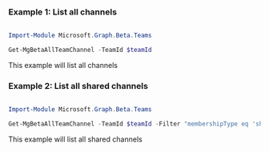 ### Example 1: List all channels

```powershell

Import-Module Microsoft.Graph.Beta.Teams

Get-MgBetaAllTeamChannel -TeamId $teamId

```
This example will list all channels

### Example 2: List all shared channels

```powershell

Import-Module Microsoft.Graph.Beta.Teams

Get-MgBetaAllTeamChannel -TeamId $teamId -Filter "membershipType eq 'shared'" 

```
This example will list all shared channels

